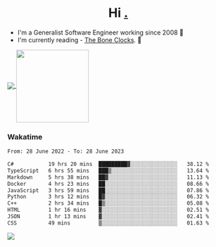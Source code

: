 <h1 align="center">Hi <a href="https://www.hackerrank.com/erasmosaraujo">.</a></h1>
 
- I'm a Generalist Software Engineer working  since 2008 🚀
- I'm currently reading - <a href="https://www.amazon.ca/Bone-Clocks-David-Mitchell/dp/0340921625">The Bone Clocks</a>. 📘
  
<p align="left">
  <a href="https://github.com/erasmosoares/github-readme-stats">
    <img
      align="center"
      src="https://github-readme-stats.vercel.app/api/top-langs/?username=erasmosoares&theme=radical&layout=compact"
    />
  </a>
  <a href="https://github.com/erasmosoares/github-readme-stats">
    <img
      align="center"
      height="165"
      src="https://github-readme-stats.vercel.app/api?username=erasmosoares&theme=radical&count_private=true&show_icons=true&custom_title=Github%20Status&hide=issues"
    />
  </a>
</p>

<!--
 ### Repo 
 
<p align="left">
 <a href="https://github.com/erasmosoares/github-readme-stats">
    <img
      align="center"
      height="165"
      src="https://github-readme-stats.vercel.app/api/pin?username=erasmosoares&repo=sample-node&title_color=fff&icon_color=f9f9f9&text_color=9f9f9f&bg_color=151515"
    />
  </a>
  <a href="https://github.com/erasmosoares/github-readme-stats">
    <img
      align="center"
      height="165"
      src="https://github-readme-stats.vercel.app/api/pin?username=erasmosoares&repo=sample-node&title_color=fff&icon_color=f9f9f9&text_color=9f9f9f&bg_color=151515"
    />
  </a>
</p>
-->

 ### Wakatime 

<!--START_SECTION:waka-->

```txt
From: 28 June 2022 - To: 28 June 2023

C#           19 hrs 20 mins  █████████▓░░░░░░░░░░░░░░░   38.12 %
TypeScript   6 hrs 55 mins   ███▒░░░░░░░░░░░░░░░░░░░░░   13.64 %
Markdown     5 hrs 38 mins   ██▓░░░░░░░░░░░░░░░░░░░░░░   11.13 %
Docker       4 hrs 23 mins   ██░░░░░░░░░░░░░░░░░░░░░░░   08.66 %
JavaScript   3 hrs 59 mins   ██░░░░░░░░░░░░░░░░░░░░░░░   07.86 %
Python       3 hrs 12 mins   █▓░░░░░░░░░░░░░░░░░░░░░░░   06.32 %
C++          2 hrs 34 mins   █▒░░░░░░░░░░░░░░░░░░░░░░░   05.08 %
HTML         1 hr 16 mins    ▓░░░░░░░░░░░░░░░░░░░░░░░░   02.51 %
JSON         1 hr 13 mins    ▓░░░░░░░░░░░░░░░░░░░░░░░░   02.41 %
CSS          49 mins         ▒░░░░░░░░░░░░░░░░░░░░░░░░   01.63 %
```

<!--END_SECTION:waka-->

![](https://komarev.com/ghpvc/?username=erasmosoares&color=brightgreen)
